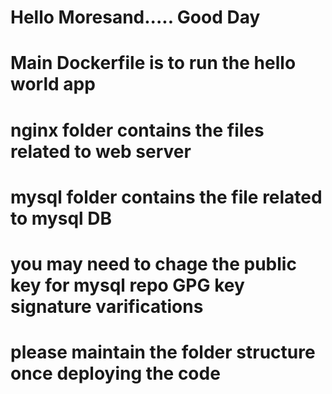 # Hello Moresand..... Good Day

# Main Dockerfile is to run the hello world app
# nginx folder contains the files related to web server
# mysql folder contains the file related to mysql DB 
# you may need to chage the public key for mysql repo GPG key signature varifications 
# please maintain the folder structure once deploying the code
